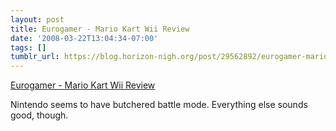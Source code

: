 ```yaml
---
layout: post
title: Eurogamer - Mario Kart Wii Review
date: '2008-03-22T13:04:34-07:00'
tags: []
tumblr_url: https://blog.horizon-nigh.org/post/29562892/eurogamer-mario-kart-wii-review
---
```

[Eurogamer - Mario Kart Wii Review](http://www.eurogamer.net/article.php?article_id=95123)  

Nintendo seems to have butchered battle mode. Everything else sounds good, though.

